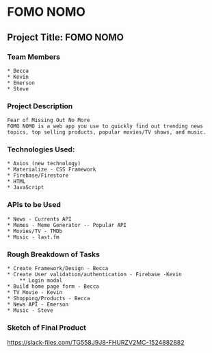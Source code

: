 # FOMO NOMO

## Project Title: FOMO NOMO

### Team Members

    * Becca
    * Kevin
    * Emerson
    * Steve

### Project Description

    Fear of Missing Out No More
    FOMO NOMO is a web app you use to quickly find out trending news topics, top selling products, popular movies/TV shows, and music.

### Technologies Used:

    * Axios (new technology)
    * Materialize - CSS Framework
    * Firebase/Firestore
    * HTML
    * JavaScript

### APIs to be Used

    * News - Currents API
    * Memes - Meme Generator -- Popular API
    * Movies/TV - TMDb
    * Music - last.fm

### Rough Breakdown of Tasks

    * Create Framework/Design - Becca
    * Create User validation/authentication - Firebase -Kevin
        ** Login modal
    * Build home page form - Becca
    * TV Movie - Kevin
    * Shopping/Products - Becca
    * News API - Emerson
    * Music - Steve

### Sketch of Final Product

https://slack-files.com/TG558J9J8-FHURZV2MC-1524882882
